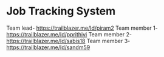# Job Tracking System

Team lead- https://trailblazer.me/Id/piram2
Team member 1- https://trailblazer.me/Id/pprithivi
Team member 2- https://trailblazer.me/Id/sabis18
Team member 3- https://trailblazer.me/Id/sandm59
